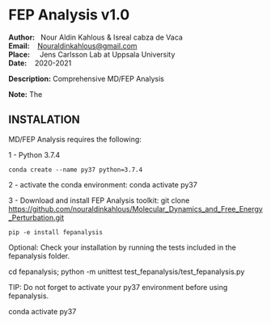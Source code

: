 # **FEP Analysis v1.0**

**Author:** &nbsp;&nbsp;Nour Aldin Kahlous & Isreal cabza de Vaca</br>
**Email:**  &nbsp;&nbsp;&nbsp;Nouraldinkahlous@gmail.com </br>
**Place:** &nbsp;&nbsp;&nbsp; Jens Carlsson Lab at Uppsala University</br>
**Date:** &nbsp;&nbsp;  2020-2021

**Description:** Comprehensive MD/FEP Analysis 

**Note:** The

## **INSTALATION**

MD/FEP Analysis requires the following:

1 - Python 3.7.4

    conda create --name py37 python=3.7.4

2 - activate the conda environment:
    conda activate py37

3 - Download and install FEP Analysis toolkit:
    git clone https://github.com/nouraldinkahlous/Molecular_Dynamics_and_Free_Energy_Perturbation.git

    pip -e install fepanalysis



Optional:
 Check your installation by running the tests included in the fepanalysis folder.

cd fepanalysis; python -m unittest test_fepanalysis/test_fepanalysis.py


TIP: Do not forget to activate your py37 environment before using fepanalysis.

conda activate py37